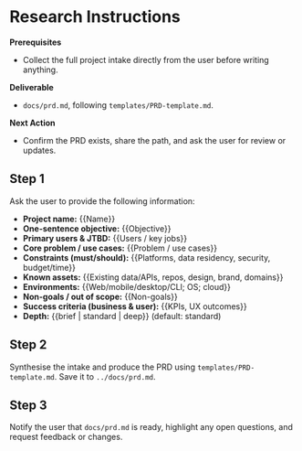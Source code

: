 # Research Instructions

**Prerequisites**
- Collect the full project intake directly from the user before writing anything.

**Deliverable**
- `docs/prd.md`, following `templates/PRD-template.md`.

**Next Action**
- Confirm the PRD exists, share the path, and ask the user for review or updates.

## Step 1

Ask the user to provide the following information:
* **Project name:** {{Name}}
* **One-sentence objective:** {{Objective}}
* **Primary users & JTBD:** {{Users / key jobs}}
* **Core problem / use cases:** {{Problem / use cases}}
* **Constraints (must/should):** {{Platforms, data residency, security, budget/time}}
* **Known assets:** {{Existing data/APIs, repos, design, brand, domains}}
* **Environments:** {{Web/mobile/desktop/CLI; OS; cloud}}
* **Non-goals / out of scope:** {{Non-goals}}
* **Success criteria (business & user):** {{KPIs, UX outcomes}}
* **Depth:** {{brief | standard | deep}} (default: standard)

## Step 2

Synthesise the intake and produce the PRD using `templates/PRD-template.md`. Save it to `../docs/prd.md`.

## Step 3

Notify the user that `docs/prd.md` is ready, highlight any open questions, and request feedback or changes.
